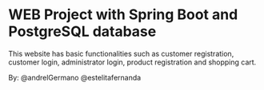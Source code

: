 # WEB Project with Spring Boot and PostgreSQL database
This website has basic functionalities such as customer registration, customer login, administrator login, 
product registration and shopping cart.

By:
@andrelGermano
@estelitafernanda